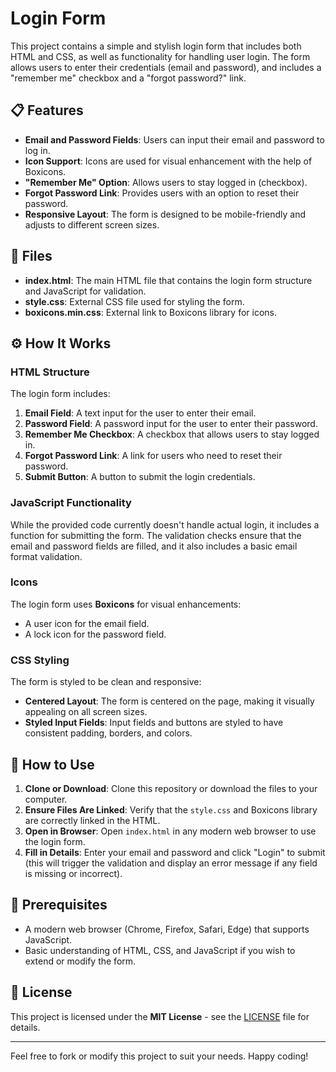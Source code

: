 # Login Form

This project contains a simple and stylish login form that includes both HTML and CSS, as well as functionality for handling user login. The form allows users to enter their credentials (email and password), and includes a "remember me" checkbox and a "forgot password?" link.

## 📋 Features

- **Email and Password Fields**: Users can input their email and password to log in.
- **Icon Support**: Icons are used for visual enhancement with the help of Boxicons.
- **"Remember Me" Option**: Allows users to stay logged in (checkbox).
- **Forgot Password Link**: Provides users with an option to reset their password.
- **Responsive Layout**: The form is designed to be mobile-friendly and adjusts to different screen sizes.
  
## 📁 Files

- **index.html**: The main HTML file that contains the login form structure and JavaScript for validation.
- **style.css**: External CSS file used for styling the form.
- **boxicons.min.css**: External link to Boxicons library for icons.

## ⚙️ How It Works

### **HTML Structure**
The login form includes:
1. **Email Field**: A text input for the user to enter their email.
2. **Password Field**: A password input for the user to enter their password.
3. **Remember Me Checkbox**: A checkbox that allows users to stay logged in.
4. **Forgot Password Link**: A link for users who need to reset their password.
5. **Submit Button**: A button to submit the login credentials.

### **JavaScript Functionality**

While the provided code currently doesn't handle actual login, it includes a function for submitting the form. The validation checks ensure that the email and password fields are filled, and it also includes a basic email format validation. 

### **Icons**

The login form uses **Boxicons** for visual enhancements:
- A user icon for the email field.
- A lock icon for the password field.

### **CSS Styling**

The form is styled to be clean and responsive:
- **Centered Layout**: The form is centered on the page, making it visually appealing on all screen sizes.
- **Styled Input Fields**: Input fields and buttons are styled to have consistent padding, borders, and colors.

## 🚀 How to Use

1. **Clone or Download**: Clone this repository or download the files to your computer.
2. **Ensure Files Are Linked**: Verify that the `style.css` and Boxicons library are correctly linked in the HTML.
3. **Open in Browser**: Open `index.html` in any modern web browser to use the login form.
4. **Fill in Details**: Enter your email and password and click "Login" to submit (this will trigger the validation and display an error message if any field is missing or incorrect).

## 📍 Prerequisites

- A modern web browser (Chrome, Firefox, Safari, Edge) that supports JavaScript.
- Basic understanding of HTML, CSS, and JavaScript if you wish to extend or modify the form.

## 📝 License

This project is licensed under the **MIT License** - see the [LICENSE](LICENSE) file for details.

---

Feel free to fork or modify this project to suit your needs. Happy coding!
